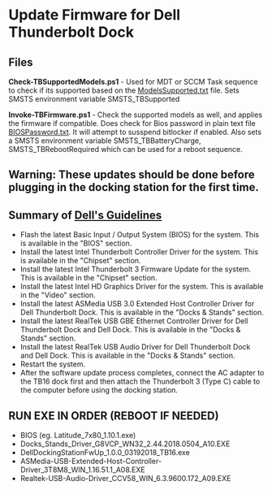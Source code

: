 # Update Firmware for Dell Thunderbolt Dock

## Files
**Check-TBSupportedModels.ps1** - Used for MDT or SCCM Task sequence to check if its supported based on the [ModelsSupported.txt](ModelsSupported.txt) file. Sets SMSTS environment variable SMSTS_TBSupported

**Invoke-TBFirmware.ps1** - Check the supported models as well, and applies the firmware if compatible. Does check for Bios password in plain text file [BIOSPassword.txt](BIOSPassword.txt). It will attempt to susspend bitlocker if enabled. Also sets a SMSTS environment variable SMSTS_TBBatteryCharge, SMSTS_TBRebootRequired which can be used for a reboot sequence. 
 
## Warning: These updates should be done before plugging in the docking station for the first time.

## Summary of [Dell's Guidelines](https://www.dell.com/support/article/us/en/04/sln304347/dell-thunderbolt-dock-tb16-driver-installation-guide?lang=en)
 - Flash the latest Basic Input / Output System (BIOS) for the system. This is available in the "BIOS" section.
 - Install the latest Intel Thunderbolt Controller Driver for the system. This is available in the "Chipset" section.
 - Install the latest Intel Thunderbolt 3 Firmware Update for the system. This is available in the "Chipset" section.
 - Install the latest Intel HD Graphics Driver for the system. This is available in the "Video" section.
 - Install the latest ASMedia USB 3.0 Extended Host Controller Driver for Dell Thunderbolt Dock. This is available in the "Docks & Stands" section.
 - Install the latest RealTek USB GBE Ethernet Controller Driver for Dell Thunderbolt Dock and Dell Dock. This is available in the "Docks & Stands" section.
 - Install the latest RealTek USB Audio Driver for Dell Thunderbolt Dock and Dell Dock. This is available in the "Docks & Stands" section.
 - Restart the system.
 - After the software update process completes, connect the AC adapter to the TB16 dock first and then attach the Thunderbolt 3 (Type C) cable to the computer before using the docking station.


## RUN EXE IN ORDER (REBOOT IF NEEDED)
 - BIOS (eg. Latitude_7x80_1.10.1.exe)
 - Docks_Stands_Driver_G8VCP_WN32_2.44.2018.0504_A10.EXE
 - DellDockingStationFwUp_1.0.0_03192018_TB16.exe
 - ASMedia-USB-Extended-Host-Controller-Driver_3T8M8_WIN_1.16.51.1_A08.EXE
 - Realtek-USB-Audio-Driver_CCV58_WIN_6.3.9600.172_A09.EXE